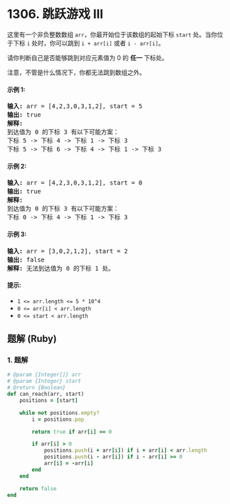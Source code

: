 # 1306. 跳跃游戏 III
这里有一个非负整数数组 `arr`，你最开始位于该数组的起始下标 `start` 处。当你位于下标 `i` 处时，你可以跳到 `i + arr[i]` 或者 `i - arr[i]`。

请你判断自己是否能够跳到对应元素值为 0 的 **任一** 下标处。

注意，不管是什么情况下，你都无法跳到数组之外。

#### 示例 1:
<pre>
<strong>输入:</strong> arr = [4,2,3,0,3,1,2], start = 5
<strong>输出:</strong> true
<strong>解释:</strong>
到达值为 0 的下标 3 有以下可能方案：
下标 5 -> 下标 4 -> 下标 1 -> 下标 3
下标 5 -> 下标 6 -> 下标 4 -> 下标 1 -> 下标 3
</pre>

#### 示例 2:
<pre>
<strong>输入:</strong> arr = [4,2,3,0,3,1,2], start = 0
<strong>输出:</strong> true
<strong>解释:</strong>
到达值为 0 的下标 3 有以下可能方案：
下标 0 -> 下标 4 -> 下标 1 -> 下标 3
</pre>

#### 示例 3:
<pre>
<strong>输入:</strong> arr = [3,0,2,1,2], start = 2
<strong>输出:</strong> false
<strong>解释:</strong> 无法到达值为 0 的下标 1 处。
</pre>

#### 提示:
* `1 <= arr.length <= 5 * 10^4`
* `0 <= arr[i] < arr.length`
* `0 <= start < arr.length`

## 题解 (Ruby)

### 1. 题解
```Ruby
# @param {Integer[]} arr
# @param {Integer} start
# @return {Boolean}
def can_reach(arr, start)
    positions = [start]

    while not positions.empty?
        i = positions.pop

        return true if arr[i] == 0

        if arr[i] > 0
            positions.push(i + arr[i]) if i + arr[i] < arr.length
            positions.push(i - arr[i]) if i - arr[i] >= 0
            arr[i] = -arr[i]
        end
    end

    return false
end
```
